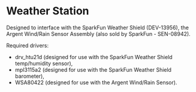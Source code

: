 # Weather Station

Designed to interface with the SparkFun Weather Shield (DEV-13956), the Argent Wind/Rain Sensor Assembly (also sold by SparkFun - SEN-08942).

Required drivers:
* drv_htu21d (designed for use with the SparkFun Weather Shield temp/humidity sensor),
* mpl3115a2 (designed for use with the SparkFun Weather Shield barometer),
* WSA80422 (designed for use with the Argent Wind/Rain Sensor).

